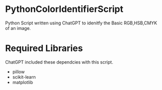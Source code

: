 # PythonColorIdentifierScript
Python Script written using ChatGPT to idenitfy the Basic RGB,HSB,CMYK of an image. 

# Required Libraries
ChatGPT included these dependcies with this script. 
- pillow 
- scikit-learn 
- matplotlib
